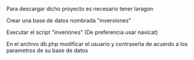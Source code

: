 Para descargar dicho proyecto es necesario tener laragon

Crear una base de datos nombrada "inversiones"

Executar el script "inveriones" (De preferencia usar navicat)


En el archivo db.php modificar el usuario y contraseña de acuerdo a los parametros de su base de datos
